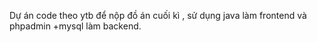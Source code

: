 Dự án code theo ytb để nộp đồ án cuối kì , sử dụng java làm frontend và phpadmin +mysql làm backend.
